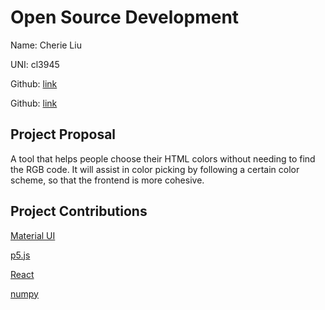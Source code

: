 # Open Source Development

Name: Cherie Liu

UNI: cl3945

Github: [link](https://github.com/cherieliu)

Github: [link](https://github.com/cherieliu/cherieliu/blob/main/README.md)

## Project Proposal

A tool that helps people choose their HTML colors without needing to find the RGB code. It will assist in color picking by following a certain color scheme, so that the frontend is more cohesive.

## Project Contributions

[Material UI](https://github.com/mui/material-ui/issues)

[p5.js](https://github.com/processing/p5.js/issues)

[React](https://github.com/facebook/react/issues)

[numpy](https://github.com/numpy/numpy/issues)
